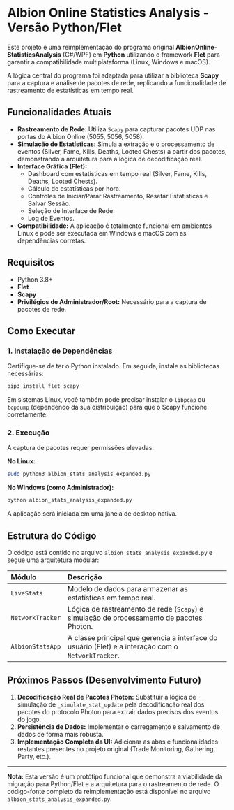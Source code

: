 # Albion Online Statistics Analysis - Versão Python/Flet

Este projeto é uma reimplementação do programa original **AlbionOnline-StatisticsAnalysis** (C#/WPF) em **Python** utilizando o framework **Flet** para garantir a compatibilidade multiplataforma (Linux, Windows e macOS).

A lógica central do programa foi adaptada para utilizar a biblioteca **Scapy** para a captura e análise de pacotes de rede, replicando a funcionalidade de rastreamento de estatísticas em tempo real.

## Funcionalidades Atuais

*   **Rastreamento de Rede:** Utiliza `Scapy` para capturar pacotes UDP nas portas do Albion Online (5055, 5056, 5058).
*   **Simulação de Estatísticas:** Simula a extração e o processamento de eventos (Silver, Fame, Kills, Deaths, Looted Chests) a partir dos pacotes, demonstrando a arquitetura para a lógica de decodificação real.
*   **Interface Gráfica (Flet):**
    *   Dashboard com estatísticas em tempo real (Silver, Fame, Kills, Deaths, Looted Chests).
    *   Cálculo de estatísticas por hora.
    *   Controles de Iniciar/Parar Rastreamento, Resetar Estatísticas e Salvar Sessão.
    *   Seleção de Interface de Rede.
    *   Log de Eventos.
*   **Compatibilidade:** A aplicação é totalmente funcional em ambientes Linux e pode ser executada em Windows e macOS com as dependências corretas.

## Requisitos

*   Python 3.8+
*   **Flet**
*   **Scapy**
*   **Privilégios de Administrador/Root:** Necessário para a captura de pacotes de rede.

## Como Executar

### 1. Instalação de Dependências

Certifique-se de ter o Python instalado. Em seguida, instale as bibliotecas necessárias:

```bash
pip3 install flet scapy
```

Em sistemas Linux, você também pode precisar instalar o `libpcap` ou `tcpdump` (dependendo da sua distribuição) para que o Scapy funcione corretamente.

### 2. Execução

A captura de pacotes requer permissões elevadas.

**No Linux:**

```bash
sudo python3 albion_stats_analysis_expanded.py
```

**No Windows (como Administrador):**

```bash
python albion_stats_analysis_expanded.py
```

A aplicação será iniciada em uma janela de desktop nativa.

## Estrutura do Código

O código está contido no arquivo `albion_stats_analysis_expanded.py` e segue uma arquitetura modular:

| Módulo | Descrição |
| :--- | :--- |
| `LiveStats` | Modelo de dados para armazenar as estatísticas em tempo real. |
| `NetworkTracker` | Lógica de rastreamento de rede (`Scapy`) e simulação de processamento de pacotes Photon. |
| `AlbionStatsApp` | A classe principal que gerencia a interface do usuário (Flet) e a interação com o `NetworkTracker`. |

## Próximos Passos (Desenvolvimento Futuro)

1.  **Decodificação Real de Pacotes Photon:** Substituir a lógica de simulação de `_simulate_stat_update` pela decodificação real dos pacotes do protocolo Photon para extrair dados precisos dos eventos do jogo.
2.  **Persistência de Dados:** Implementar o carregamento e salvamento de dados de forma mais robusta.
3.  **Implementação Completa da UI:** Adicionar as abas e funcionalidades restantes presentes no projeto original (Trade Monitoring, Gathering, Party, etc.).

---

**Nota:** Esta versão é um protótipo funcional que demonstra a viabilidade da migração para Python/Flet e a arquitetura para o rastreamento de rede. O código-fonte completo da reimplementação está disponível no arquivo `albion_stats_analysis_expanded.py`.

